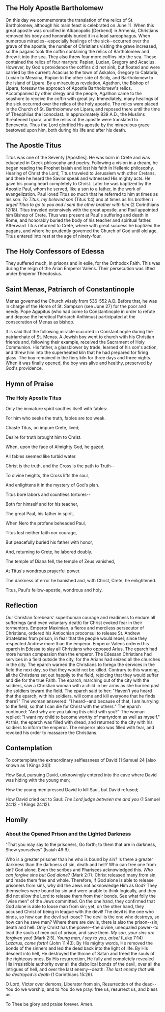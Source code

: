## The Holy Apostle Bartholomew

On this day we commemorate the translation of the relics of St. Bartholomew, although his main feast is celebrated on June 11. When this great apostle was crucified in Albanopolis [Derbend] in Armenia, Christians removed his body and honorably buried it in a lead sarcophagus. When numerous miracles--especially healings of the sick--occurred over the grave of the apostle, the number of Christians visiting the grave increased, so the pagans took the coffin containing the relics of Bartholomew and threw it into the sea. They also threw four more coffins into the sea. These contained the relics of four martyrs: Papian, Lucian, Gregory and Acacius. However, by God's providence the coffins did not sink, but floated and were carried by the current: Acacius to the town of Askalon, Gregory to Calabria, Lucian to Messina, Papian to the other side of Sicily, and Bartholomew to the island of Lipara. By a miraculous revelation, Agathon, the Bishop of Lipara, foresaw the approach of Apostle Bartholomew's relics. Accompanied by other clergy and the people, Agathon came to the seashore to receive the coffin with great joy. Immediately, many healings of the sick occurred over the relics of the holy apostle. The relics were placed in the Church of St. Bartholomew on Lipara, and reposed there until the time of Theophilus the Iconoclast. In approximately 839 A.D., the Muslims threatened Lipara, and the relics of the apostle were translated to Benevento. Thus the Lord glorified His apostle by the miraculous grace bestowed upon him, both during his life and after his death.

## The Apostle Titus

Titus was one of the Seventy [Apostles]. He was born in Crete and was educated in Greek philosophy and poetry. Following a vision in a dream, he began reading the Prophet Isaiah and lost his faith in Hellenic philosophy. Hearing of Christ the Lord, Titus traveled to Jerusalem with other Cretans, and there he heard the Savior speak and witnessed His mighty acts. He gave his young heart completely to Christ. Later he was baptized by the Apostle Paul, whom he served, like a son to a father, in the work of evangelization. Paul loved Titus so much that he referred to him at times as his son: *To Titus, my beloved son* (Titus 1:4) and at times as his brother: *I urged Titus to go to you and I sent the other brother with him* (2 Corinthians 12:18). Titus traveled extensively with the great apostle, and Paul appointed him Bishop of Crete. Titus was present at Paul's suffering and death in Rome, and honorably buried the body of his teacher and spiritual father. Afterward Titus returned to Crete, where with great success he baptized the pagans, and where he prudently governed the Church of God until old age. Titus entered into rest at the age of ninety-four.

## The Holy Confessors of Edessa

They suffered much, in prisons and in exile, for the Orthodox Faith. This was during the reign of the Arian Emperor Valens. Their persecution was lifted under Emperor Theodosius.

## Saint Menas, Patriarch of Constantinople

Menas governed the Church wisely from 536-552 A.D. Before that, he was in charge of the Home of St. Sampson (see June 27) for the poor and needy. Pope Agapitus (who had come to Constantinople in order to refute and depose the heretical Patriarch Anthimus) participated at the consecration of Menas as bishop. 

It is said that the following miracle occurred in Constantinople during the patriarchate of St. Menas. A Jewish boy went to church with his Christian friends and, following their example, received the Sacrament of Holy Communion. His father, a glassblower by trade, learned of his son's action, and threw him into the superheated kiln that he had prepared for firing glass. The boy remained in the fiery kiln for three days and three nights. When it was finally opened, the boy was alive and healthy, preserved by God's providence.


## Hymn of Praise

### The Holy Apostle Titus

Only the immature spirit soothes itself with fables:

For him who seeks the truth, fables are too weak.

Chaste Titus, on impure Crete, lived;

Desire for truth brought him to Christ.

When, upon the face of Almighty God, he gazed,

All fables seemed like turbid water.

Christ is the truth, and the Cross is the path to Truth--

To divine heights, the Cross lifts the soul,

And enlightens it in the mystery of God's plan.

Titus bore labors and countless tortures--

Both for himself and for his teacher,

The great Paul, his father in spirit.

When Nero the profane beheaded Paul,

Titus lost neither faith nor courage,

But peacefully buried his father with honor,

And, returning to Crete, he labored doubly.

The temple of Diana fell, the temple of Zeus vanished,

At Titus's wondrous prayerful power.

The darkness of error he banished and, with Christ, Crete, he enlightened.

Titus, Paul's fellow-apostle, wondrous and holy.

## Reflection

Our Christian forebears' superhuman courage and readiness to endure all sufferings (and even voluntary death) for Christ evoked fear in their tormentors. Emperor Maximian, a fierce and merciless persecutor of Christians, ordered his Antiochian proconsul to release St. Andrew Stratelates from prison, in fear that the people would rebel, since they respected Andrew more than the emperor. Emperor Valens ordered his eparch in Edessa to slay all Christians who opposed Arius. The eparch had more human compassion than the emperor. The Edessan Christians had services in a field outside the city, for the Arians had seized all the churches in the city. The eparch warned the Christians to forego the services in the field the next day, so that they would not be killed. Contrary to this warning, all the Christians set out happily to the field, rejoicing that they would suffer and die for the true Faith. The eparch, marching out of the city with the soldiers, saw a Christian woman with a child in her arms as she hurried past the soldiers toward the field. The eparch said to her: "Haven't you heard that the eparch, with his soldiers, will come and kill everyone that he finds there?" The woman answered: "I heard--and because of that, I am hurrying to the field, so that I can die for Christ with the others." The eparch continued: "And why are you taking this child with you?" The woman replied: "I want my child to become worthy of martyrdom as well as myself." At this, the eparch was filled with dread, and returned to the city with his soldiers to inform the emperor. The emperor also was filled with fear, and revoked his order to massacre the Christians.

## Contemplation

To contemplate the extraordinary selflessness of David (1 Samuel 24 [also known as 1 Kings 24]):

How Saul, pursuing David, unknowingly entered into the cave where David was hiding with the young men;

How the young men pressed David to kill Saul, but David refused;

How David cried out to Saul: *The Lord judge between me and you* (1 Samuel 24:12 - 1 Kings 24:12).

## Homily

### About the Opened Prison and the Lighted Darkness

"That you may say to the prisoners, Go forth; to them that are in darkness, Show yourselves" (Isaiah 49:9).

Who is a greater prisoner than he who is bound by sin? Is there a greater darkness than the darkness of sin, death and hell? Who can free one from sin? God alone. Even the scribes and Pharisees acknowledged this. *Who can forgive sins but God alone?* (Mark 2:7). Christ released many from sin, and made them free and whole. Therefore, if God alone is able to release prisoners from sins, why did the Jews not acknowledge Him as God? They themselves were bound by sin and were unable to think logically, and they did not allow the Lord to release them from their bonds. See what folly the "wise men" of the Jews committed. On the one hand, they confirmed that God alone is able to loose man from sin; yet, on the other hand, they accused Christ of being in league with the devil! The devil is the one who binds, so how can the devil set loose? The devil is the one who destroys, so how can he save man? Where there are devils, there is also the prison--sin, death and hell. Only Christ has the power--the divine, unequaled power--to lead the souls of men out of prison, and save them. *My son, your sins are forgiven you!* (Mark 2:5). *Young man, I say to you, arise!* (Luke 7:14) *Lazarus, come forth!* (John 11:43). By His mighty words, He removed the bonds of the sinners and led the dead back into the light of life. By His descent into hell, He destroyed the throne of Satan and freed the souls of the righteous ones. By His resurrection, He fully and completely revealed His irresistible authority over all the diabolical bonds of the devil, over all the intrigues of hell, and over the last enemy--death: *The last enemy that will be destroyed is death* (1 Corinthians 15:26).

O Lord, Victor over demons, Liberator from sin, Resurrection of the dead--You do we worship, and to You do we pray: free us, resurrect us, and bless us.

To Thee be glory and praise forever. Amen.

